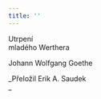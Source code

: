 ```yaml
---
title: ''
---
```


Utrpení  
mladého Werthera

Johann Wolfgang Goethe

_Přeložil Erik A. Saudek  
_
